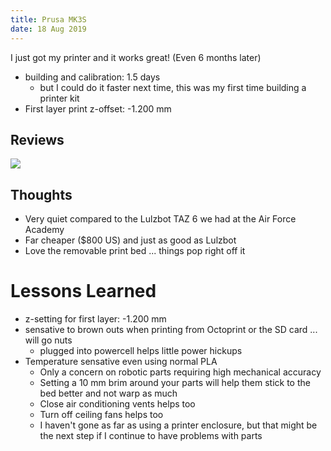 ```yaml
---
title: Prusa MK3S
date: 18 Aug 2019
---
```


I just got my printer and it works great! (Even 6 months later)

- building and calibration: 1.5 days
    - but I could do it faster next time, this was my first time building a printer kit
- First layer print z-offset: -1.200 mm

## Reviews

[![](https://img.youtube.com/vi/M73uIMDlvvk/0.jpg)](https://www.youtube.com/watch?v=M73uIMDlvvk)

## Thoughts

- Very quiet compared to the Lulzbot TAZ 6 we had at the Air Force Academy
- Far cheaper ($800 US) and just as good as Lulzbot
- Love the removable print bed ... things pop right off it

# Lessons Learned

- z-setting for first layer: -1.200 mm
- sensative to brown outs when printing from Octoprint or the SD card ... will go nuts
    - plugged into powercell helps little power hickups
- Temperature sensative even using normal PLA 
    - Only a concern on robotic parts requiring high mechanical accuracy
    - Setting a 10 mm brim around your parts will help them stick to the bed 
    better and not warp as much
    - Close air conditioning vents helps too
    - Turn off ceiling fans helps too
    - I haven't gone as far as using a printer enclosure, but that might be
    the next step if I continue to have problems with parts
